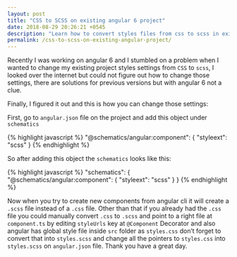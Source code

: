 ```yaml
---
layout: post
title: "CSS to SCSS on existing angular 6 project"
date: 2018-08-29 20:26:21 +0545
description: "Learn how to convert styles files from css to scss in existing angular 6 project."
permalink: /css-to-scss-on-existing-angular-project/
---
```


Recently I was working on angular 6 and I stumbled on a problem when I wanted to change my existing project styles settings from `CSS` to `scss`, I looked over the internet but could not figure out how to change those settings, there are solutions for previous versions but with angular 6 not a clue.

Finally, I figured it out and this is how you can change those settings:

First, go to `angular.json` file on the project and add this object under `schematics`

{% highlight javascript %}
"@schematics/angular:component": {
"styleext": "scss"
}
{% endhighlight %}

So after adding this object the `schematics` looks like this:

{% highlight javascript %}
"schematics": {
"@schematics/angular:component": {
"styleext": "scss"
}
}
{% endhighlight %}

Now when you try to create new components from angular cli it will create a `.scss` file instead of a `.css` file. Other than that if you already had the `.css` file you could manually convert `.css` to `.scss` and point to a right file at `component.ts` by editing `styleUrls` key at `@Component`
Decorator and also angular has global style file inside `src` folder as `styles.css` don’t forget to convert that into `styles.scss` and change all the pointers to `styles.css` into `styles.scss` on `angular.json` file. Thank you have a great day.
